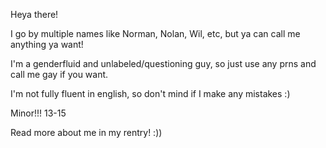 Heya there! 

I go by multiple names like Norman, Nolan, Wil, etc, but ya can call me anything ya want! 

I'm a genderfluid and unlabeled/questioning guy, so just use any prns and call me gay if you want. 

I'm not fully fluent in english, so don't mind if I make any mistakes :)

Minor!!! 13-15

Read more about me in my rentry! :))

